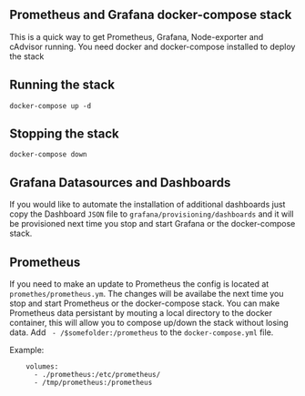 ## Prometheus and Grafana docker-compose stack
This is a quick way to get Prometheus, Grafana, Node-exporter and cAdvisor running. You need docker and docker-compose installed to deploy the stack

## Running the stack
```
docker-compose up -d
```

## Stopping the stack
```
docker-compose down
```

## Grafana Datasources and Dashboards
If you would like to automate the installation of additional dashboards just copy the Dashboard `JSON` file to `grafana/provisioning/dashboards` and it will be provisioned next time you stop and start Grafana or the docker-compose stack.

## Prometheus
If you need to make an update to Prometheus the config is located at `promethes/prometheus.ym`. The changes will be availabe the next time you stop and start Prometheus or the docker-compose stack.
You can make Prometheus data persistant by mouting a local directory to the docker container, this will allow you to compose up/down the stack without losing data. 
Add ` - /$somefolder:/prometheus` to the `docker-compose.yml` file.

Example:
```
    volumes:
      - ./prometheus:/etc/prometheus/
      - /tmp/prometheus:/prometheus
```
